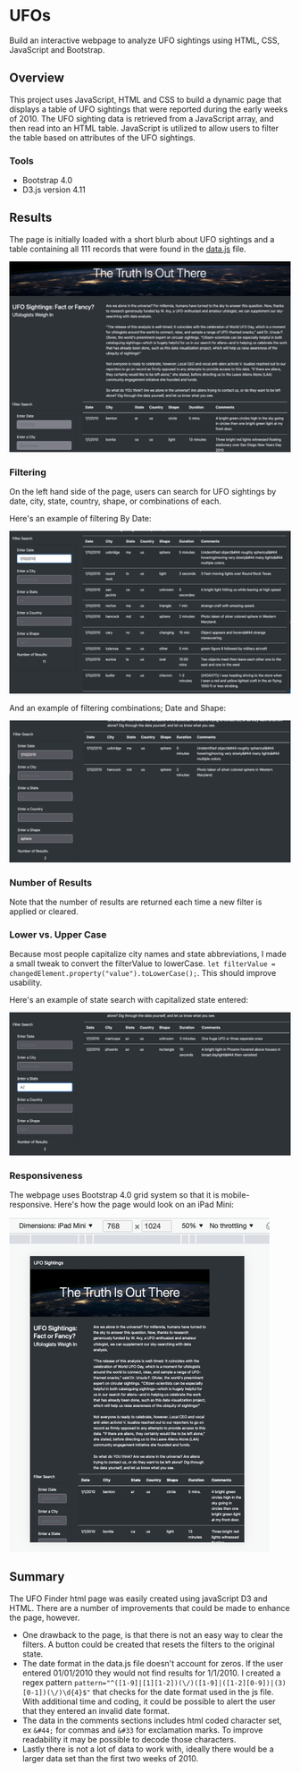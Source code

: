 # UFOs
Build an interactive webpage to analyze UFO sightings using HTML, CSS, JavaScript and Bootstrap.
## Overview
This project uses JavaScript, HTML and CSS to build a dynamic page that displays a table of UFO sightings that were reported during the early weeks of 2010.  The UFO sighting data is retrieved from a JavaScript array, and then read into an HTML table.  JavaScript is utilized to allow users to filter the table based on attributes of the UFO sightings.

### Tools
- Bootstrap 4.0
- D3.js version 4.11

## Results

The page is initially loaded with a short blurb about UFO sightings and a table containing all 111 records that were found in the [data.js](/static/data.js) file.

![Default](/resources/Default.png)

### Filtering

On the left hand side of the page, users can search for UFO sightings by date, city, state, country, shape, or combinations of each.

Here's an example of filtering By Date:

![Date](/resources/filterByDate.png)

And an example of filtering combinations; Date and Shape:

![Combo](/resources/filterByDateShape.png)

### Number of Results

Note that the number of results are returned each time a new filter is applied or cleared.

### Lower vs. Upper Case

Because most people capitalize city names and state abbreviations, I made a small tweak to convert the filterValue to lowerCase.  ```let filterValue = changedElement.property("value").toLowerCase();```.  This should improve usability.

Here's an example of state search with capitalized state entered:

![Capital](/resources/CapitalSearch.png)

### Responsiveness

The webpage uses Bootstrap 4.0 grid system so that it is mobile-responsive.  Here's how the page would look on an iPad Mini:

![ipad](/resources/responsive.png)

## Summary

The UFO Finder html page was easily created using javaScript D3 and HTML.  There are a number of improvements that could be made to enhance the page, however.

- One drawback to the page, is that there is not an easy way to clear the filters.  A button could be created that resets the filters to the original state.
- The date format in the data.js file doesn't account for zeros.  If the user entered 01/01/2010 they would not find results for 1/1/2010.  I created a regex pattern ```pattern="^([1-9]|[1][1-2])(\/)([1-9]|([1-2][0-9])|(3)[0-1])(\/)\d{4}$"``` that checks for the date format used in the js file.  With additional time and coding, it could be possible to alert the user that they entered an invalid date format.
- The data in the comments sections includes html coded character set, ex ```&#44;``` for commas and ```&#33``` for exclamation marks.  To improve readability it may be possible to decode those characters.
- Lastly there is not a lot of data to work with, ideally there would be a larger data set than the first two weeks of 2010.
